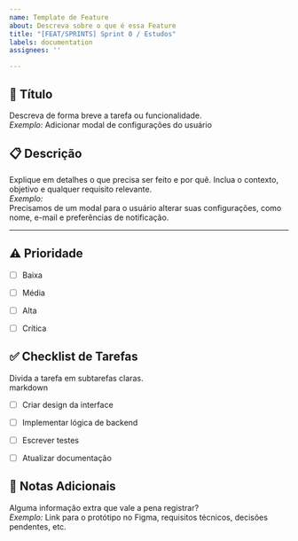 ```yaml
---
name: Template de Feature
about: Descreva sobre o que é essa Feature
title: "[FEAT/SPRINTS] Sprint 0 / Estudos"
labels: documentation
assignees: ''

---
```


## 📝 Título  
Descreva de forma breve a tarefa ou funcionalidade.  
*Exemplo:* Adicionar modal de configurações do usuário


## 📋 Descrição  
Explique em detalhes o que precisa ser feito e por quê. Inclua o contexto, objetivo e qualquer requisito relevante.  
*Exemplo:*  
Precisamos de um modal para o usuário alterar suas configurações, como nome, e-mail e preferências de notificação.

---

## ⚠️ Prioridade  
- [ ] Baixa  
- [ ] Média  
- [ ] Alta  
- [ ] Crítica



## ✅ Checklist de Tarefas  
Divida a tarefa em subtarefas claras.  
markdown
- [ ] Criar design da interface  
- [ ] Implementar lógica de backend  
- [ ] Escrever testes  
- [ ] Atualizar documentação  




## 🧠 Notas Adicionais  
Alguma informação extra que vale a pena registrar?  
*Exemplo:* Link para o protótipo no Figma, requisitos técnicos, decisões pendentes, etc.
